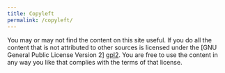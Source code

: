 ```yaml
---
title: Copyleft
permalink: /copyleft/
---
```

You may or may not find the content on this site useful. If you do all the
content that is not attributed to other sources is licensed under the
[GNU General Public License Version 2] [gpl2]. You are free to use the content in any
way you like that complies with the terms of that license.

[gpl2]: http://www.gnu.org/licenses/gpl-2.0.html
